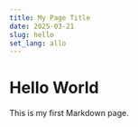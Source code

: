 ```yaml
---
title: My Page Title
date: 2025-03-21
slug: hello
set_lang: allo
---
```


# Hello World

This is my first Markdown page.